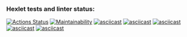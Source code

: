 ### Hexlet tests and linter status:
[![Actions Status](https://github.com/ecreenaa/frontend-project-44/workflows/hexlet-check/badge.svg)](https://github.com/ecreenaa/frontend-project-44/actions)
[![Maintainability](https://api.codeclimate.com/v1/badges/020acbacfa47ae311ff1/maintainability)](https://codeclimate.com/github/ecreenaa/frontend-project-44/maintainability)
[![asciicast](https://asciinema.org/a/BCMEmJGVd0ZnTFcwMjpjDrled.svg)](https://asciinema.org/a/BCMEmJGVd0ZnTFcwMjpjDrled)
[![asciicast](https://asciinema.org/a/jWx2fdk8TI60NSHcOnzYhkLRs.svg)](https://asciinema.org/a/jWx2fdk8TI60NSHcOnzYhkLRs)
[![asciicast](https://asciinema.org/a/ziT41GIdBb6DnHCLEauvesNfP.svg)](https://asciinema.org/a/ziT41GIdBb6DnHCLEauvesNfP)
[![asciicast](https://asciinema.org/a/yqinlRBvuImyBE0BfniY8iYb3.svg)](https://asciinema.org/a/yqinlRBvuImyBE0BfniY8iYb3)
[![asciicast](https://asciinema.org/a/Ft4UdP0tPsGS6LGBJGchXbR2Z.svg)](https://asciinema.org/a/Ft4UdP0tPsGS6LGBJGchXbR2Z)